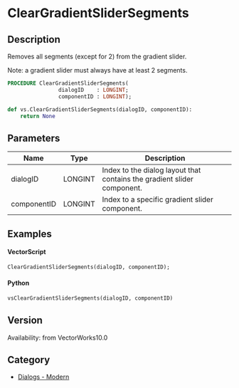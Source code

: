# ClearGradientSliderSegments

## Description
Removes all segments (except for 2) from the gradient slider.

Note: a gradient slider must always have at least 2 segments.

```pascal
PROCEDURE ClearGradientSliderSegments(
				dialogID    : LONGINT;
				componentID : LONGINT);
```

```python
def vs.ClearGradientSliderSegments(dialogID, componentID):
    return None
```

## Parameters
|Name|Type|Description|
|---|---|---|
|dialogID|LONGINT|Index to the dialog layout that contains the gradient slider component.|
|componentID|LONGINT|Index to a specific gradient slider component.|

## Examples
#### VectorScript ####
```pascal
ClearGradientSliderSegments(dialogID, componentID);
```
#### Python ####
```python
vsClearGradientSliderSegments(dialogID, componentID)
```

## Version
Availability: from VectorWorks10.0

## Category
* [Dialogs - Modern](../Categories/Dialogs%20-%20Modern.md)
